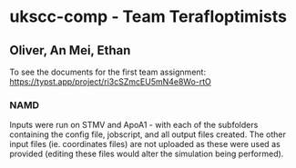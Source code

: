 # ukscc-comp - Team Terafloptimists
## Oliver, An Mei, Ethan

To see the documents for the first team assignment: https://typst.app/project/ri3cSZmcEU5mN4e8Wo-rtO

### NAMD
Inputs were run on STMV and ApoA1 - with each of the subfolders containing the config file, jobscript, and all output files created. The other input files (ie. coordinates files) are not uploaded as these were used as provided (editing these files would alter the simulation being performed).
